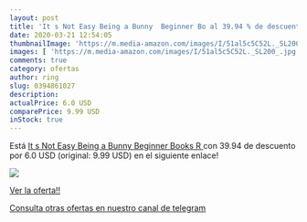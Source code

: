 ```yaml
---
layout: post
title: 'It s Not Easy Being a Bunny  Beginner Bo al 39.94 % de descuento'
date: 2020-03-21 12:54:05
thumbnailImage: 'https://m.media-amazon.com/images/I/51al5c5C52L._SL200_.jpg'
images: [ 'https://m.media-amazon.com/images/I/51al5c5C52L._SL200_.jpg' ]
comments: true
category: ofertas
author: ring
slug: 0394861027
description:
actualPrice: 6.0 USD
comparePrice: 9.99 USD
inStock: true
---
```


Está [It s Not Easy Being a Bunny  Beginner Books R  ](https://www.amazon.com/dp/0394861027/?tag=redken08-20) con 39.94 de descuento por 6.0 USD (original: 9.99 USD) en el siguiente enlace!

[![](https://m.media-amazon.com/images/I/51al5c5C52L._SL200_.jpg)](https://www.amazon.com/dp/0394861027/?tag=redken08-20)

[Ver la oferta!!](https://www.amazon.com/dp/0394861027/?tag=redken08-20)

[Consulta otras ofertas en nuestro canal de telegram](https://t.me/s/ofertas25)

